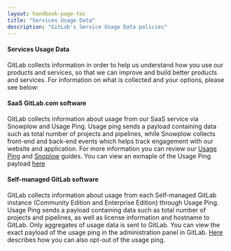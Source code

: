 ```yaml
---
layout: handbook-page-toc
title: "Services Usage Data"
description: "GitLab's Service Usage Data policies"
---
```


#### Services Usage Data
GitLab collects information in order to help us understand how you use our products and services, so that we can improve and build better products and services. For information on what is collected and your options, please see below: 
 
#### SaaS GitLab.com software
GitLab collects information about usage from our SaaS service via Snowplow and Usage Ping. Usage ping sends a payload containing data such as total number of projects and pipelines, while Snowplow collects front-end and back-end events which helps track engagement with our website and application. For more information you can review our [Usage Ping](https://docs.gitlab.com/ee/development/usage_ping.html) and [Snoplow](https://docs.gitlab.com/ee/development/snowplow.html) guides. You can view an exmaple of the Usage Ping payload [here](https://docs.gitlab.com/ee/development/usage_ping.html#example-usage-ping-payload)

#### Self-managed GitLab software
GitLab collects information about usage from each Self-managed GitLab instance (Community Edition and Enterprise Edition) through Usage Ping. Usage Ping sends a payload containing data such as total number of projects and pipelines, as well as license information and hostname to GitLab. Only aggregates of usage data is sent to GitLab. You can view the exact payload of the usage ping in the administration panel in GitLab. [Here](https://docs.gitlab.com/ee/user/admin_area/settings/usage_statistics.html#usage-ping) describes how you can also opt-out of the usage ping.



